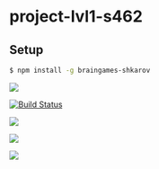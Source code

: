 # project-lvl1-s462

## Setup

```sh
$ npm install -g braingames-shkarov
```
<a href="https://codeclimate.com/github/shkarov/project-lvl1-s462/maintainability"><img src="https://api.codeclimate.com/v1/badges/4701cfeecb6af2ebf274/maintainability" /></a>

[![Build Status](https://travis-ci.org/shkarov/project-lvl1-s462.svg?branch=master)](https://travis-ci.org/shkarov/project-lvl1-s462)

<a href="https://asciinema.org/a/u9fP3TGEGV3dXKDzGxeRXrcpt" target="_blank"><img src="https://asciinema.org/a/u9fP3TGEGV3dXKDzGxeRXrcpt.svg" /></a>

<a href="https://asciinema.org/a/HrOpX4ca78Th8NtxbDPLGC2P2" target="_blank"><img src="https://asciinema.org/a/HrOpX4ca78Th8NtxbDPLGC2P2.svg" /></a>

<a href="https://asciinema.org/a/AylhNANSvHx74OCqjpMJmIQcP" target="_blank"><img src="https://asciinema.org/a/AylhNANSvHx74OCqjpMJmIQcP.svg" /></a>
